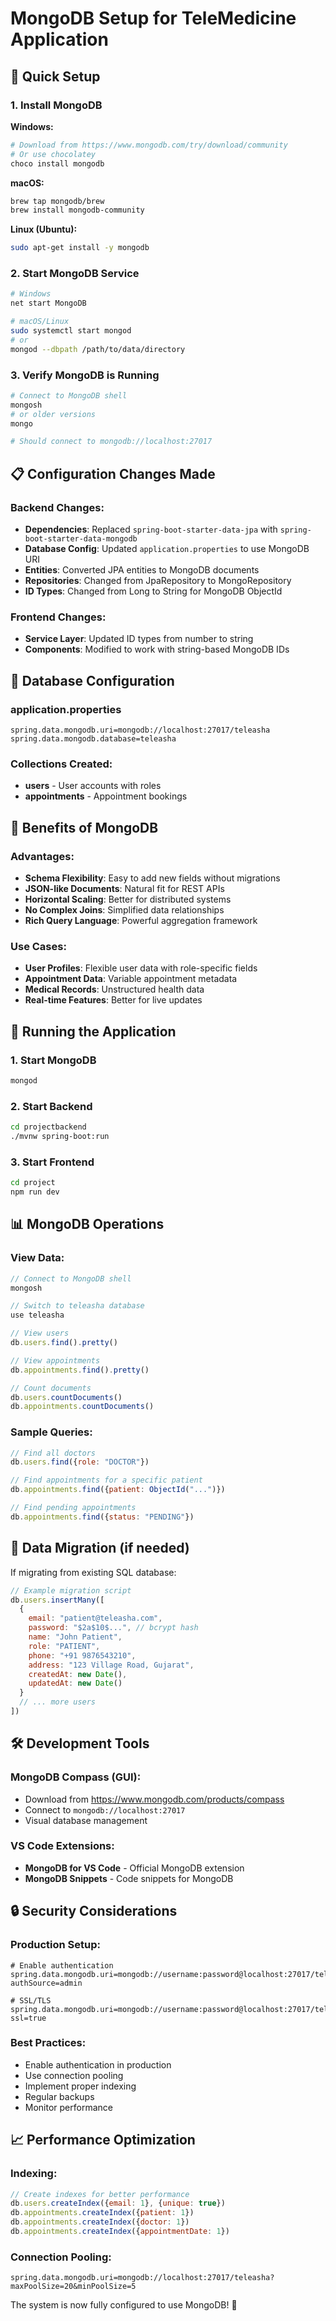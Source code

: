 # MongoDB Setup for TeleMedicine Application

## 🚀 Quick Setup

### 1. Install MongoDB
**Windows:**
```bash
# Download from https://www.mongodb.com/try/download/community
# Or use chocolatey
choco install mongodb
```

**macOS:**
```bash
brew tap mongodb/brew
brew install mongodb-community
```

**Linux (Ubuntu):**
```bash
sudo apt-get install -y mongodb
```

### 2. Start MongoDB Service
```bash
# Windows
net start MongoDB

# macOS/Linux
sudo systemctl start mongod
# or
mongod --dbpath /path/to/data/directory
```

### 3. Verify MongoDB is Running
```bash
# Connect to MongoDB shell
mongosh
# or older versions
mongo

# Should connect to mongodb://localhost:27017
```

## 📋 Configuration Changes Made

### Backend Changes:
- **Dependencies**: Replaced `spring-boot-starter-data-jpa` with `spring-boot-starter-data-mongodb`
- **Database Config**: Updated `application.properties` to use MongoDB URI
- **Entities**: Converted JPA entities to MongoDB documents
- **Repositories**: Changed from JpaRepository to MongoRepository
- **ID Types**: Changed from Long to String for MongoDB ObjectId

### Frontend Changes:
- **Service Layer**: Updated ID types from number to string
- **Components**: Modified to work with string-based MongoDB IDs

## 🔧 Database Configuration

### application.properties
```properties
spring.data.mongodb.uri=mongodb://localhost:27017/teleasha
spring.data.mongodb.database=teleasha
```

### Collections Created:
- **users** - User accounts with roles
- **appointments** - Appointment bookings

## 🎯 Benefits of MongoDB

### Advantages:
- **Schema Flexibility**: Easy to add new fields without migrations
- **JSON-like Documents**: Natural fit for REST APIs
- **Horizontal Scaling**: Better for distributed systems
- **No Complex Joins**: Simplified data relationships
- **Rich Query Language**: Powerful aggregation framework

### Use Cases:
- **User Profiles**: Flexible user data with role-specific fields
- **Appointment Data**: Variable appointment metadata
- **Medical Records**: Unstructured health data
- **Real-time Features**: Better for live updates

## 🚀 Running the Application

### 1. Start MongoDB
```bash
mongod
```

### 2. Start Backend
```bash
cd projectbackend
./mvnw spring-boot:run
```

### 3. Start Frontend
```bash
cd project
npm run dev
```

## 📊 MongoDB Operations

### View Data:
```javascript
// Connect to MongoDB shell
mongosh

// Switch to teleasha database
use teleasha

// View users
db.users.find().pretty()

// View appointments
db.appointments.find().pretty()

// Count documents
db.users.countDocuments()
db.appointments.countDocuments()
```

### Sample Queries:
```javascript
// Find all doctors
db.users.find({role: "DOCTOR"})

// Find appointments for a specific patient
db.appointments.find({patient: ObjectId("...")})

// Find pending appointments
db.appointments.find({status: "PENDING"})
```

## 🔄 Data Migration (if needed)

If migrating from existing SQL database:
```javascript
// Example migration script
db.users.insertMany([
  {
    email: "patient@teleasha.com",
    password: "$2a$10$...", // bcrypt hash
    name: "John Patient",
    role: "PATIENT",
    phone: "+91 9876543210",
    address: "123 Village Road, Gujarat",
    createdAt: new Date(),
    updatedAt: new Date()
  }
  // ... more users
])
```

## 🛠️ Development Tools

### MongoDB Compass (GUI):
- Download from https://www.mongodb.com/products/compass
- Connect to `mongodb://localhost:27017`
- Visual database management

### VS Code Extensions:
- **MongoDB for VS Code** - Official MongoDB extension
- **MongoDB Snippets** - Code snippets for MongoDB

## 🔒 Security Considerations

### Production Setup:
```properties
# Enable authentication
spring.data.mongodb.uri=mongodb://username:password@localhost:27017/teleasha?authSource=admin

# SSL/TLS
spring.data.mongodb.uri=mongodb://username:password@localhost:27017/teleasha?ssl=true
```

### Best Practices:
- Enable authentication in production
- Use connection pooling
- Implement proper indexing
- Regular backups
- Monitor performance

## 📈 Performance Optimization

### Indexing:
```javascript
// Create indexes for better performance
db.users.createIndex({email: 1}, {unique: true})
db.appointments.createIndex({patient: 1})
db.appointments.createIndex({doctor: 1})
db.appointments.createIndex({appointmentDate: 1})
```

### Connection Pooling:
```properties
spring.data.mongodb.uri=mongodb://localhost:27017/teleasha?maxPoolSize=20&minPoolSize=5
```

The system is now fully configured to use MongoDB! 🎉